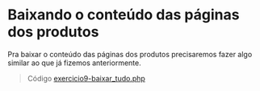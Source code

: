 # Baixando o conteúdo das páginas dos produtos

Pra baixar o conteúdo das páginas dos produtos precisaremos fazer algo similar ao que já fizemos anteriormente.

> Código [exercicio9-baixar_tudo.php](../exercicio9-baixar_tudo.php)